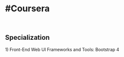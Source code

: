 <h1>#Coursera</h1> <br>
<h2>Specialization</h2>
1) Front-End Web UI Frameworks and Tools: Bootstrap 4
